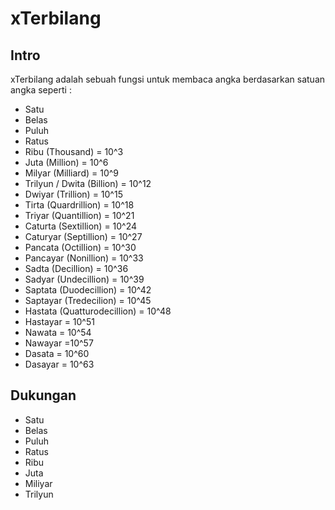 # xTerbilang

## Intro
xTerbilang adalah sebuah fungsi untuk membaca angka berdasarkan satuan angka seperti :
- Satu
- Belas
- Puluh
- Ratus
- Ribu (Thousand) = 10^3
- Juta (Million) = 10^6
- Milyar (Milliard) = 10^9
- Trilyun / Dwita (Billion) = 10^12
- Dwiyar (Trillion) = 10^15
- Tirta (Quardrillion) = 10^18
- Triyar (Quantillion) = 10^21
- Caturta (Sextillion) = 10^24
- Caturyar (Septillion) = 10^27
- Pancata (Octillion) = 10^30
- Pancayar (Nonillion) = 10^33
- Sadta (Decillion) = 10^36
- Sadyar (Undecillion) = 10^39
- Saptata (Duodecillion) = 10^42
- Saptayar (Tredecilion) = 10^45
- Hastata (Quatturodecillion) = 10^48
- Hastayar = 10^51
- Nawata = 10^54
- Nawayar =10^57
- Dasata = 10^60
- Dasayar = 10^63

## Dukungan
- Satu
- Belas
- Puluh
- Ratus
- Ribu
- Juta
- Miliyar
- Trilyun
